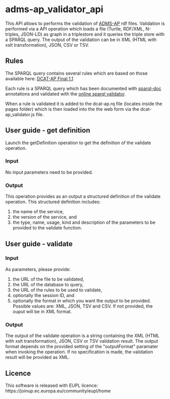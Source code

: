 # adms-ap_validator_api

This API allows to performs the validation of <a href="https://joinup.ec.europa.eu/asset/dcat_application_profile/description">ADMS-AP</a> rdf files.
Validation is performed via a API operation which loads a file (Turtle, RDF/XML, N-triples, JSON-LD) as graph in a triplestore and it queries the triple store with a SPARQL query.
The output of the validation can be in XML (HTML with xslt transformation), JSON, CSV or TSV.

<h2>Rules</h2>

The SPARQL query contains several rules which are based on those available here:
<a href="https://joinup.ec.europa.eu/asset/dcat_application_profile/asset_release/dcat-application-profile-data-portals-europe-final">DCAT-AP Final 1.1</a>

Each rule is a SPARQL query which has been documented with <a href="https://github.com/ldodds/sparql-doc">sparql-doc</a> annotations and validated with the <a href="http://www.sparql.org/query-validator.html">online sparql validator</a>.

When a rule is validated it is added to the dcat-ap.rq file (locates inside the pages folder) which is then loaded into the the web form via the dcat-ap_validator.js file.

<h2>User guide - get definition</h2>

Launch the getDefinition operation to get the definition of the validate operation.

<h3>Input</h3>

No input parameters need to be provided.

<h3>Output</h3>

This operation provides as an output a structured definition of the validate operation.
This structured definition includes:
 <ol>
  <li>the name of the service,</li>
  <li>the version of the service, and</li>
  <li>the type, name, usage, kind and description of the parameters to be provided to the validate function.</li>
 </ol>
  
<h2>User guide - validate</h2>

<h3>Input</h3>

As parameters, please provide:
    <ol>
    <li>the URL of the file to be validated,</li>
    <li>the URL of the database to query,</li>
    <li>the URL of the rules to be used to validate,</li>
    <li>optionally the session ID, and </li>
    <li>optionally the format in which you want the output to be provided. Possible values are: XML, JSON, TSV and CSV. If not provided, the ouput will be in XML format.</li>
    </ol>

<h3>Output</h3>

The output of the validate operation is a string containing the XML (HTML with xslt transformation), JSON, CSV or TSV validation result. The output format depends on the provided setting of the "outputFormat" paramater when invoking the operation. If no specification is made, the validation result will be provided as XML.


<h2>Licence</h2>
This software is released with EUPL licence: https://joinup.ec.europa.eu/community/eupl/home
